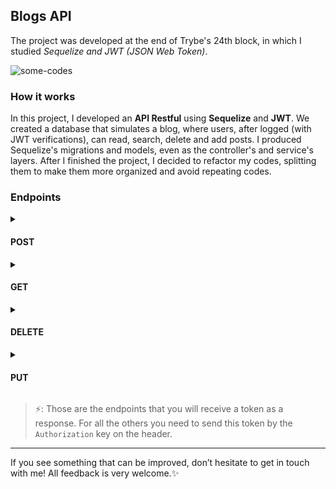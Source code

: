 
## Blogs API

The project was developed at the end of Trybe's 24th block, in which I studied _Sequelize and JWT (JSON Web Token)_.

![some-codes](https://user-images.githubusercontent.com/99998543/192644339-6696a4ad-3a8e-498f-88fe-50b3d37a72d5.png)

### How it works

In this project, I developed an **API Restful** using **Sequelize** and **JWT**. We created a database that simulates a blog, where users, after logged (with JWT verifications), can read, search, delete and add posts.
I produced Sequelize's migrations and models, even as the controller's and service's layers.
After I finished the project, I decided to refactor my codes, splitting them to make them more organized and avoid repeating codes.

### Endpoints

<details>
<summary><h4>POST</h4></summary>

- **`/login`**: to sign in with a user already registered. :zap:
	- requisition body model:
```
{
  "email": "maybsalvalaio@gmail.com",
  "password": "123456"
}
```

- **`/user`**: to sign up a new user. :zap:
	- requisition body model:
```
{
  "displayName": "Maysa-B",
  "email": "maybsalvalaio@gmail.com",
  "password": "123456",
//  "image": "not mandatory"
}
```

- **`/categories`**: to create a new category. 
	- requisition body model:
```
{
  "name": "Typescript"
}
```
- **`/post`**: to create a new post.
	- requisition body model:
```
{
  "title": "Latest updates, August 1st",
  "content": "The whole text for the blog post goes here in this key",
  "categoryIds": [1, 2]
}
```
</details>

<details>
<summary><h4>GET</h4></summary>

- **`/user`**: to list all users.
- **`/user/:id`**: to find a user by their id number.
- **`/categories`**: to list all categories. 
- **`/post/search`**: using a `q` query on the endpoint, you can search by a word, and find all posts that have this word in the title or content.
	- example: `.../post/search?q=searchTerm`.
- **`/post`**: to list all posts.
- **`/post/:id`**: to get a post by its id number.
</details>

<details>
<summary><h4>DELETE</h4></summary>

- **`/user/me`**: to delete your user. 
- **`/post/:id`**: to delete a post that the user wrote, using the id as a parameter.
</details>

<details>
<summary><h4>PUT</h4></summary>

- **`/post/:id`**: to update a post that the user wrote.
</details>

> :zap:: Those are the endpoints that you will receive a token as a response. For all the others you need to send this token by the `Authorization` key on the header.

----------

If you see something that can be improved, don’t hesitate to get in touch with me! All feedback is very welcome.✨
